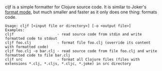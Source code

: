 cljf is a simple formatter for Clojure source code. It is similar to Joker's [format mode](https://github.com/candid82/joker#format-mode), but much smaller and faster as it only does one thing: formats code.

```
Usage: cljf [<input file or directory>] [-o <output file>]
Examples:
cljf                    - read source code from stdin and write formatted code to stdout
cljf foo.clj            - format file foo.clj (override its content with formatted code)
cljf foo.clj -o bar.clj - read source code from file foo.clj and write formatted code to file bar.clj
cljf src                - format all Clojure files (files with extensions *.clj, *.cljs, *.cljc, *.joke) in src directory
```
